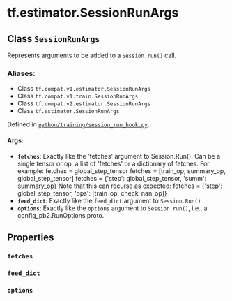 <div itemscope itemtype="http://developers.google.com/ReferenceObject">
<meta itemprop="name" content="tf.estimator.SessionRunArgs" />
<meta itemprop="path" content="Stable" />
<meta itemprop="property" content="fetches"/>
<meta itemprop="property" content="feed_dict"/>
<meta itemprop="property" content="options"/>
</div>

# tf.estimator.SessionRunArgs

## Class `SessionRunArgs`

Represents arguments to be added to a `Session.run()` call.



### Aliases:

* Class `tf.compat.v1.estimator.SessionRunArgs`
* Class `tf.compat.v1.train.SessionRunArgs`
* Class `tf.compat.v2.estimator.SessionRunArgs`
* Class `tf.estimator.SessionRunArgs`



Defined in [`python/training/session_run_hook.py`](/code/stable/tensorflow/python/training/session_run_hook.py).

<!-- Placeholder for "Used in" -->


#### Args:


* <b>`fetches`</b>: Exactly like the 'fetches' argument to Session.Run().
  Can be a single tensor or op, a list of 'fetches' or a dictionary
  of fetches.  For example:
    fetches = global_step_tensor
    fetches = [train_op, summary_op, global_step_tensor]
    fetches = {'step': global_step_tensor, 'summ': summary_op}
  Note that this can recurse as expected:
    fetches = {'step': global_step_tensor,
               'ops': [train_op, check_nan_op]}
* <b>`feed_dict`</b>: Exactly like the `feed_dict` argument to `Session.Run()`
* <b>`options`</b>: Exactly like the `options` argument to `Session.run()`, i.e., a
  config_pb2.RunOptions proto.

## Properties

<h3 id="fetches"><code>fetches</code></h3>




<h3 id="feed_dict"><code>feed_dict</code></h3>




<h3 id="options"><code>options</code></h3>






